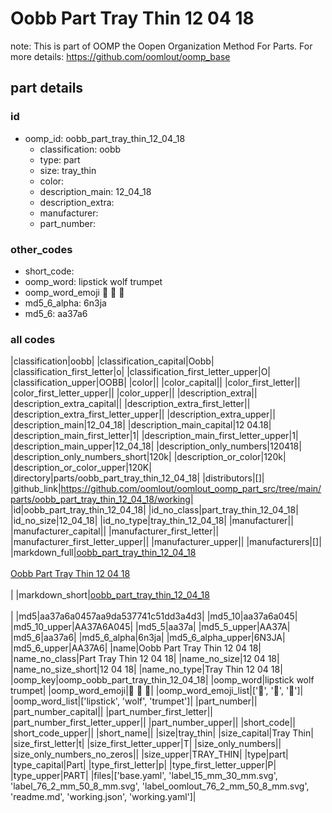 # Oobb Part Tray Thin 12 04 18  

note: This is part of OOMP the Oopen Organization Method For Parts. For more details: https://github.com/oomlout/oomp_base

##  part details





### id
* oomp_id: oobb_part_tray_thin_12_04_18
  * classification: oobb
  * type: part
  * size: tray_thin
  * color: 
  * description_main: 12_04_18
  * description_extra: 
  * manufacturer: 
  * part_number: 

### other_codes
* short_code: 
* oomp_word: lipstick wolf trumpet
* oomp_word_emoji :lipstick: :wolf: :trumpet:
* md5_6_alpha: 6n3ja
* md5_6: aa37a6

### all codes 
|classification|oobb|
|classification_capital|Oobb|
|classification_first_letter|o|
|classification_first_letter_upper|O|
|classification_upper|OOBB|
|color||
|color_capital||
|color_first_letter||
|color_first_letter_upper||
|color_upper||
|description_extra||
|description_extra_capital||
|description_extra_first_letter||
|description_extra_first_letter_upper||
|description_extra_upper||
|description_main|12_04_18|
|description_main_capital|12 04.18|
|description_main_first_letter|1|
|description_main_first_letter_upper|1|
|description_main_upper|12_04_18|
|description_only_numbers|120418|
|description_only_numbers_short|120k|
|description_or_color|120k|
|description_or_color_upper|120K|
|directory|parts/oobb_part_tray_thin_12_04_18|
|distributors|[]|
|github_link|https://github.com/oomlout/oomlout_oomp_part_src/tree/main/parts/oobb_part_tray_thin_12_04_18/working|
|id|oobb_part_tray_thin_12_04_18|
|id_no_class|part_tray_thin_12_04_18|
|id_no_size|12_04_18|
|id_no_type|tray_thin_12_04_18|
|manufacturer||
|manufacturer_capital||
|manufacturer_first_letter||
|manufacturer_first_letter_upper||
|manufacturer_upper||
|manufacturers|[]|
|markdown_full|[oobb_part_tray_thin_12_04_18](https://github.com/oomlout/oomlout_oomp_part_src/tree/main/parts/oobb_part_tray_thin_12_04_18/working)<br>[](https://github.com/oomlout/oomlout_oomp_part_src/tree/main/parts/oobb_part_tray_thin_12_04_18/working)<br>[Oobb Part Tray Thin 12 04 18](https://github.com/oomlout/oomlout_oomp_part_src/tree/main/parts/oobb_part_tray_thin_12_04_18/working)<br><br>|
|markdown_short|[oobb_part_tray_thin_12_04_18](https://github.com/oomlout/oomlout_oomp_part_src/tree/main/parts/oobb_part_tray_thin_12_04_18/working)<br><br>|
|md5|aa37a6a0457aa9da537741c51dd3a4d3|
|md5_10|aa37a6a045|
|md5_10_upper|AA37A6A045|
|md5_5|aa37a|
|md5_5_upper|AA37A|
|md5_6|aa37a6|
|md5_6_alpha|6n3ja|
|md5_6_alpha_upper|6N3JA|
|md5_6_upper|AA37A6|
|name|Oobb Part Tray Thin 12 04 18|
|name_no_class|Part Tray Thin 12 04 18|
|name_no_size|12 04 18|
|name_no_size_short|12 04 18|
|name_no_type|Tray Thin 12 04 18|
|oomp_key|oomp_oobb_part_tray_thin_12_04_18|
|oomp_word|lipstick wolf trumpet|
|oomp_word_emoji|:lipstick: :wolf: :trumpet:|
|oomp_word_emoji_list|[':lipstick:', ':wolf:', ':trumpet:']|
|oomp_word_list|['lipstick', 'wolf', 'trumpet']|
|part_number||
|part_number_capital||
|part_number_first_letter||
|part_number_first_letter_upper||
|part_number_upper||
|short_code||
|short_code_upper||
|short_name||
|size|tray_thin|
|size_capital|Tray Thin|
|size_first_letter|t|
|size_first_letter_upper|T|
|size_only_numbers||
|size_only_numbers_no_zeros||
|size_upper|TRAY_THIN|
|type|part|
|type_capital|Part|
|type_first_letter|p|
|type_first_letter_upper|P|
|type_upper|PART|
|files|['base.yaml', 'label_15_mm_30_mm.svg', 'label_76_2_mm_50_8_mm.svg', 'label_oomlout_76_2_mm_50_8_mm.svg', 'readme.md', 'working.json', 'working.yaml']|
